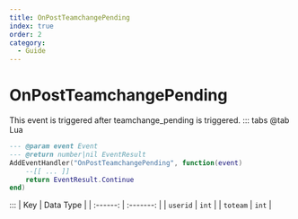 ```yaml
---
title: OnPostTeamchangePending
index: true
order: 2
category:
  - Guide
---
```


# OnPostTeamchangePending
This event is triggered after teamchange_pending is triggered.
::: tabs
@tab Lua
```lua
--- @param event Event
--- @return number|nil EventResult
AddEventHandler("OnPostTeamchangePending", function(event)
    --[[ ... ]]
    return EventResult.Continue
end)
```

:::
|    Key   | Data Type |
| :------: | :-------: |
| `userid` |   `int`   |
| `toteam` |   `int`   |
